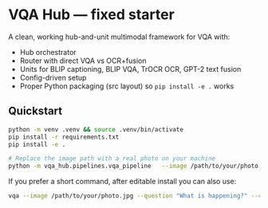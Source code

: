 
# VQA Hub — fixed starter

A clean, working hub-and-unit multimodal framework for VQA with:
- Hub orchestrator
- Router with direct VQA vs OCR+fusion
- Units for BLIP captioning, BLIP VQA, TrOCR OCR, GPT-2 text fusion
- Config-driven setup
- Proper Python packaging (src layout) so `pip install -e .` works

## Quickstart
```bash
python -m venv .venv && source .venv/bin/activate
pip install -r requirements.txt
pip install -e .

# Replace the image path with a real photo on your machine
python -m vqa_hub.pipelines.vqa_pipeline   --image /path/to/your/photo.jpg   --question "What is happening?"   --config configs/default.yaml
```
If you prefer a short command, after editable install you can also use:
```bash
vqa --image /path/to/your/photo.jpg --question "What is happening?" --config configs/default.yaml
```
